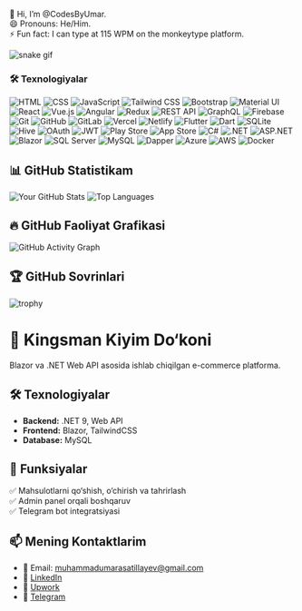 👋 Hi, I’m @CodesByUmar. <br>
😄 Pronouns: He/Him. <br>
⚡ Fun fact: I can type at 115 WPM on the monkeytype platform. <br> 

![snake gif](https://github.com/CodesByUmar/CodesByUmar/blob/output/github-contribution-grid-snake.svg)



### 🛠 Texnologiyalar
![HTML](https://img.shields.io/badge/-HTML5-E34F26?style=flat-square&logo=html5&logoColor=white)  ![CSS](https://img.shields.io/badge/-CSS3-1572B6?style=flat-square&logo=css3&logoColor=white)  ![JavaScript](https://img.shields.io/badge/-JavaScript-F7DF1E?style=flat-square&logo=javascript&logoColor=black)  ![Tailwind CSS](https://img.shields.io/badge/-TailwindCSS-38B2AC?style=flat-square&logo=tailwind-css&logoColor=white)  ![Bootstrap](https://img.shields.io/badge/-Bootstrap-7952B3?style=flat-square&logo=bootstrap&logoColor=white)  ![Material UI](https://img.shields.io/badge/-MaterialUI-0081CB?style=flat-square&logo=material-ui&logoColor=white) ![React](https://img.shields.io/badge/-React-61DAFB?style=flat-square&logo=react&logoColor=black)  ![Vue.js](https://img.shields.io/badge/-Vue.js-4FC08D?style=flat-square&logo=vue.js&logoColor=white) ![Angular](https://img.shields.io/badge/-Angular-DD0031?style=flat-square&logo=angular&logoColor=white)  ![Redux](https://img.shields.io/badge/-Redux-764ABC?style=flat-square&logo=redux&logoColor=white)  ![REST API](https://img.shields.io/badge/-RESTAPI-02569B?style=flat-square&logo=api&logoColor=white)  ![GraphQL](https://img.shields.io/badge/-GraphQL-E10098?style=flat-square&logo=graphql&logoColor=white)  ![Firebase](https://img.shields.io/badge/-Firebase-FFCA28?style=flat-square&logo=firebase&logoColor=black)  ![Git](https://img.shields.io/badge/-Git-F05032?style=flat-square&logo=git&logoColor=white)  ![GitHub](https://img.shields.io/badge/-GitHub-181717?style=flat-square&logo=github&logoColor=white)  ![GitLab](https://img.shields.io/badge/-GitLab-FC6D26?style=flat-square&logo=gitlab&logoColor=white)  ![Vercel](https://img.shields.io/badge/-Vercel-000000?style=flat-square&logo=vercel&logoColor=white)  ![Netlify](https://img.shields.io/badge/-Netlify-00C7B7?style=flat-square&logo=netlify&logoColor=white)  ![Flutter](https://img.shields.io/badge/-Flutter-02569B?style=flat-square&logo=flutter&logoColor=white)  ![Dart](https://img.shields.io/badge/-Dart-0175C2?style=flat-square&logo=dart&logoColor=white)  ![SQLite](https://img.shields.io/badge/-SQLite-003B57?style=flat-square&logo=sqlite&logoColor=white)  ![Hive](https://img.shields.io/badge/-Hive-FFD700?style=flat-square&logo=hive&logoColor=black)  ![OAuth](https://img.shields.io/badge/-OAuth-1A237E?style=flat-square&logo=auth0&logoColor=white)  ![JWT](https://img.shields.io/badge/-JWT-000000?style=flat-square&logo=json-web-tokens&logoColor=white)  ![Play Store](https://img.shields.io/badge/-PlayStore-34A853?style=flat-square&logo=google-play&logoColor=white)  ![App Store](https://img.shields.io/badge/-AppStore-0D96F6?style=flat-square&logo=app-store&logoColor=white)  ![C#](https://img.shields.io/badge/-C%23-239120?style=flat-square&logo=c-sharp&logoColor=white)  ![.NET](https://img.shields.io/badge/-.NET-512BD4?style=flat-square&logo=dotnet&logoColor=white)  ![ASP.NET](https://img.shields.io/badge/-ASP.NET-512BD4?style=flat-square&logo=dotnet&logoColor=white)  ![Blazor](https://img.shields.io/badge/-Blazor-512BD4?style=flat-square&logo=blazor&logoColor=white)  ![SQL Server](https://img.shields.io/badge/-SQLServer-CC2927?style=flat-square&logo=microsoft-sql-server&logoColor=white)  ![MySQL](https://img.shields.io/badge/-MySQL-4479A1?style=flat-square&logo=mysql&logoColor=white)  ![Dapper](https://img.shields.io/badge/-Dapper-3178C6?style=flat-square&logo=csharp&logoColor=white) ![Azure](https://img.shields.io/badge/-Azure-0078D4?style=flat-square&logo=microsoft-azure&logoColor=white)  ![AWS](https://img.shields.io/badge/-AWS-FF9900?style=flat-square&logo=amazon-aws&logoColor=black)  ![Docker](https://img.shields.io/badge/-Docker-2496ED?style=flat-square&logo=docker&logoColor=white)



## 📊 GitHub Statistikam
![Your GitHub Stats](https://github-readme-stats.vercel.app/api?username=CodesByUmar&show_icons=true&theme=dark)
![Top Languages](https://github-readme-stats.vercel.app/api/top-langs/?username=CodesByUmar&layout=compact&theme=dark)



## 🔥 GitHub Faoliyat Grafikasi
![GitHub Activity Graph](https://github-readme-activity-graph.vercel.app/graph?username=CodesByUmar&theme=react-dark)


## 🏆 GitHub Sovrinlari
![trophy](https://github-profile-trophy.vercel.app/?username=CodesByUmar&theme=onedark)




# 🛒 Kingsman Kiyim Do‘koni
Blazor va .NET Web API asosida ishlab chiqilgan e-commerce platforma.

## 🛠 Texnologiyalar
- **Backend:** .NET 9, Web API
- **Frontend:** Blazor, TailwindCSS
- **Database:** MySQL

## 🚀 Funksiyalar
✅ Mahsulotlarni qo‘shish, o‘chirish va tahrirlash  
✅ Admin panel orqali boshqaruv  
✅ Telegram bot integratsiyasi  



## 📫 Mening Kontaktlarim
- 📧 Email: muhammadumarasatillayev@gmail.com
- 💼 [LinkedIn](https://www.linkedin.com/in/muhammadumar-asatillayev/)
- 🚀 [Upwork](https://www.upwork.com/freelancers/~014b842cbbec53146a?mp_source=share)
- 📱 [Telegram](https://t.me/asatilayev )






